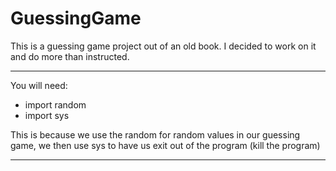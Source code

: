 # GuessingGame
This is a guessing game project out of an old book. I decided to work on it and do more than instructed.

<hr>

You will need:
 * import random
 * import sys

This is because we use the random for random values in our guessing game, we then use sys to have us exit out of the program (kill the program)

<hr>

